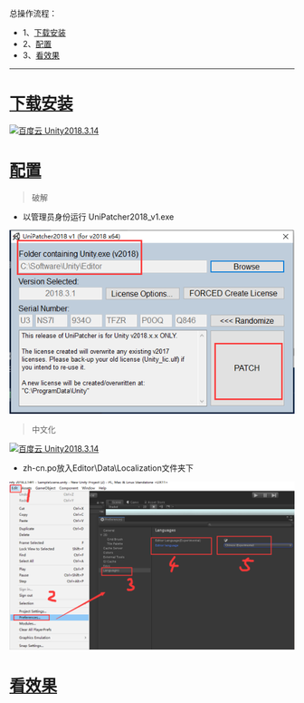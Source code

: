 总操作流程：
 - 1、[下载安装](#unity-01)
 - 2、[配置](#unity-02)
 - 3、[看效果](#unity-03)

 ***

# <a name="unity-01" href="#" >下载安装</a>

[![](https://img.shields.io/badge/百度云-Unity2018.3.14-green.svg "百度云 Unity2018.3.14")](https://pan.baidu.com/s/1FqoKFAg8Y5tQZQdI_-UvtQ)

# <a name="unity-02" href="#" >配置</a>

> 破解

- 以管理员身份运行 UniPatcher2018_v1.exe

![](image/1-1.png)

> 中文化

[![](https://img.shields.io/badge/百度云-Unity2018.3.14-green.svg "百度云 Unity2018.3.14")](https://pan.baidu.com/s/1uBbMpalD_RZ2qjmGDDxIpA)

- zh-cn.po放入Editor\Data\Localization文件夹下

![](image/1-2.png)


# <a name="unity-03" href="#" >看效果</a>